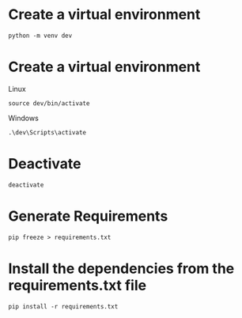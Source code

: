 # Create a virtual environment
```
python -m venv dev
```
# Create a virtual environment

Linux
```
source dev/bin/activate
```
Windows
```
.\dev\Scripts\activate
```
# Deactivate

```
deactivate
```

# Generate Requirements
```
pip freeze > requirements.txt
```

# Install the dependencies from the requirements.txt file

```
pip install -r requirements.txt
```